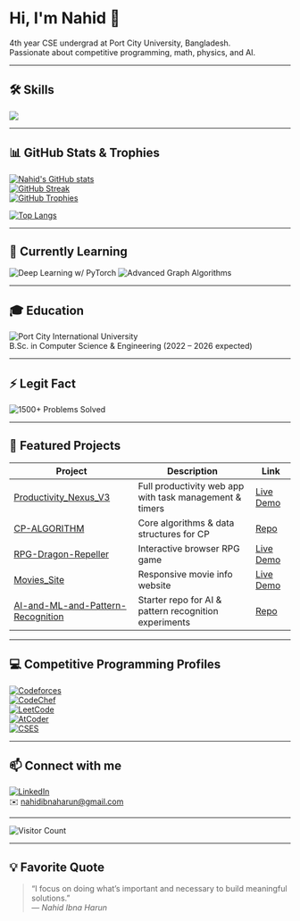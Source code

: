 # Hi, I'm Nahid 👋

4th year CSE undergrad at Port City University, Bangladesh.  
Passionate about competitive programming, math, physics, and AI.

---

## 🛠️ Skills

<p align="left">
  <img src="https://skillicons.dev/icons?i=cpp,python,js,php,mysql,html,css" />
</p>

---

## 📊 GitHub Stats & Trophies

[![Nahid's GitHub stats](https://github-readme-stats.vercel.app/api?username=nahidibnaharun&show_icons=true&theme=radical&count_private=true)](https://github.com/nahidibnaharun)  
[![GitHub Streak](https://github-readme-streak-stats.herokuapp.com/?user=nahidibnaharun&theme=radical)](https://github.com/nahidibnaharun)  
[![GitHub Trophies](https://github-profile-trophy.vercel.app/?username=nahidibnaharun&theme=radical)](https://github.com/nahidibnaharun)

[![Top Langs](https://github-readme-stats.vercel.app/api/top-langs/?username=nahidibnaharun&layout=compact&theme=radical)](https://github.com/nahidibnaharun)

---

## 🌱 Currently Learning

<img alt="Deep Learning w/ PyTorch" src="https://img.shields.io/badge/Deep%20Learning-PyTorch-orange?style=flat-square&logo=pytorch" />  
<img alt="Advanced Graph Algorithms" src="https://img.shields.io/badge/Graph%20Algorithms-Advanced-blue?style=flat-square" />

---

## 🎓 Education

![Port City International University](https://img.shields.io/badge/Port%20City%20IU-2022%20%E2%80%9C2026-blue?style=flat-square&logo=education)  
B.Sc. in Computer Science & Engineering (2022 – 2026 expected)

---

## ⚡ Legit Fact

![1500+ Problems Solved](https://img.shields.io/badge/Solved-1500%2B%20Problems-brightgreen?style=flat-square&logo=leetcode)

---

## 🚀 Featured Projects

| Project | Description | Link |
|---------|-------------|------|
| [Productivity_Nexus_V3](https://github.com/nahidibnaharun/Productivity_Nexus_V3) | Full productivity web app with task management & timers | [Live Demo](https://nahidibnaharun.github.io/Productivity_Nexus_V3/) |
| [CP-ALGORITHM](https://github.com/nahidibnaharun/CP-ALGORITHM) | Core algorithms & data structures for CP | [Repo](https://github.com/nahidibnaharun/CP-ALGORITHM) |
| [RPG-Dragon-Repeller](https://github.com/nahidibnaharun/RPG-Dragon-Repeller) | Interactive browser RPG game | [Live Demo](https://nahidibnaharun.github.io/RPG-Dragon-Repeller/) |
| [Movies_Site](https://github.com/nahidibnaharun/Movies_Site) | Responsive movie info website | [Live Demo](https://nahidibnaharun.github.io/Movies_Site/) |
| [AI-and-ML-and-Pattern-Recognition](https://github.com/nahidibnaharun/AI-and-ML-and-Pattern-Recognition) | Starter repo for AI & pattern recognition experiments | [Repo](https://github.com/nahidibnaharun/AI-and-ML-and-Pattern-Recognition) |

---

## 💻 Competitive Programming Profiles

[![Codeforces](https://img.shields.io/badge/Codeforces-mdnahidibnaharun-blue?logo=codeforces&style=for-the-badge)](https://codeforces.com/profile/mdnahidibnaharun)  
[![CodeChef](https://img.shields.io/badge/CodeChef-nahidibnaharun-orange?logo=codechef&style=for-the-badge)](https://www.codechef.com/users/nahidibnaharun)  
[![LeetCode](https://img.shields.io/badge/LeetCode-nahidibnaharun-yellow?logo=leetcode&style=for-the-badge)](https://leetcode.com/u/nahidibnaharun/)  
[![AtCoder](https://img.shields.io/badge/AtCoder-nahidibnaharun-red?logo=atcoder&style=for-the-badge)](https://atcoder.jp/users/nahidibnaharun)  
[![CSES](https://img.shields.io/badge/CSES-104398-blueviolet?logo=cses&style=for-the-badge)](https://cses.fi/user/104398)

---

## 📫 Connect with me

[![LinkedIn](https://img.shields.io/badge/LinkedIn-Nahid-blue?logo=linkedin&style=for-the-badge)](https://www.linkedin.com/in/nahidibnaharun/)  
✉️ [nahidibnaharun@gmail.com](mailto:nahidibnaharun@gmail.com)

---

![Visitor Count](https://profile-counter.glitch.me/nahidibnaharun/count.svg)

---

## 💡 Favorite Quote

> “I focus on doing what’s important and necessary to build meaningful solutions.”  
> — *Nahid Ibna Harun*
